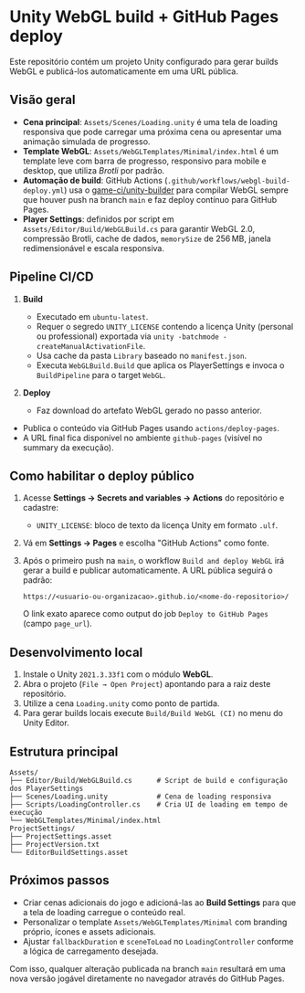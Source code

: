 # Unity WebGL build + GitHub Pages deploy

Este repositório contém um projeto Unity configurado para gerar builds WebGL e publicá-los automaticamente em uma URL pública.

## Visão geral

- **Cena principal**: `Assets/Scenes/Loading.unity` é uma tela de loading responsiva que pode carregar uma próxima cena ou apresentar uma animação simulada de progresso.
- **Template WebGL**: `Assets/WebGLTemplates/Minimal/index.html` é um template leve com barra de progresso, responsivo para mobile e desktop, que utiliza *Brotli* por padrão.
- **Automação de build**: GitHub Actions (`.github/workflows/webgl-build-deploy.yml`) usa o [game-ci/unity-builder](https://game.ci/docs/github/getting-started) para compilar WebGL sempre que houver push na branch `main` e faz deploy contínuo para GitHub Pages.
- **Player Settings**: definidos por script em `Assets/Editor/Build/WebGLBuild.cs` para garantir WebGL 2.0, compressão Brotli, cache de dados, `memorySize` de 256 MB, janela redimensionável e escala responsiva.

## Pipeline CI/CD

1. **Build**
   - Executado em `ubuntu-latest`.
   - Requer o segredo `UNITY_LICENSE` contendo a licença Unity (personal ou professional) exportada via `unity -batchmode -createManualActivationFile`.
   - Usa cache da pasta `Library` baseado no `manifest.json`.
   - Executa `WebGLBuild.Build` que aplica os PlayerSettings e invoca o `BuildPipeline` para o target `WebGL`.

2. **Deploy**
   - Faz download do artefato WebGL gerado no passo anterior.
  - Publica o conteúdo via GitHub Pages usando `actions/deploy-pages`.
  - A URL final fica disponível no ambiente `github-pages` (visível no summary da execução).

## Como habilitar o deploy público

1. Acesse **Settings → Secrets and variables → Actions** do repositório e cadastre:
   - `UNITY_LICENSE`: bloco de texto da licença Unity em formato `.ulf`.

2. Vá em **Settings → Pages** e escolha "GitHub Actions" como fonte.

3. Após o primeiro push na `main`, o workflow `Build and deploy WebGL` irá gerar a build e publicar automaticamente. A URL pública seguirá o padrão:

   ```text
   https://<usuario-ou-organizacao>.github.io/<nome-do-repositorio>/
   ```

   O link exato aparece como output do job `Deploy to GitHub Pages` (campo `page_url`).

## Desenvolvimento local

1. Instale o Unity `2021.3.33f1` com o módulo **WebGL**.
2. Abra o projeto (`File → Open Project`) apontando para a raiz deste repositório.
3. Utilize a cena `Loading.unity` como ponto de partida.
4. Para gerar builds locais execute `Build/Build WebGL (CI)` no menu do Unity Editor.

## Estrutura principal

```
Assets/
├── Editor/Build/WebGLBuild.cs      # Script de build e configuração dos PlayerSettings
├── Scenes/Loading.unity            # Cena de loading responsiva
├── Scripts/LoadingController.cs    # Cria UI de loading em tempo de execução
└── WebGLTemplates/Minimal/index.html
ProjectSettings/
├── ProjectSettings.asset
├── ProjectVersion.txt
└── EditorBuildSettings.asset
```

## Próximos passos

- Criar cenas adicionais do jogo e adicioná-las ao **Build Settings** para que a tela de loading carregue o conteúdo real.
- Personalizar o template `Assets/WebGLTemplates/Minimal` com branding próprio, ícones e assets adicionais.
- Ajustar `fallbackDuration` e `sceneToLoad` no `LoadingController` conforme a lógica de carregamento desejada.

Com isso, qualquer alteração publicada na branch `main` resultará em uma nova versão jogável diretamente no navegador através do GitHub Pages.
